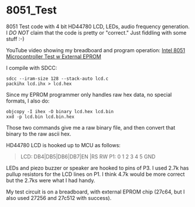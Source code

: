# 8051_Test
8051 Test code with 4 bit HD44780 LCD, LEDs, audio frequency generation.
I _DO NOT_ claim that the code is pretty or "correct." Just fiddling with some stuff :-)

YouTube video showing my breadboard and program operation: [Intel 8051 Microcontroller Test w External EPROM](https://www.youtube.com/watch?v=Z5JveB2_FQQ)



I compile with SDCC:
```
sdcc --iram-size 128 --stack-auto lcd.c
packihx lcd.ihx > lcd.hex
```

Since my EPROM programmer only handles raw hex data, no special formats, I also do: 
```
objcopy -I ihex -O binary lcd.hex lcd.bin
xxd -p lcd.bin lcd.bin.hex
```
Those two commands give me a raw binary file, and then convert that binary to the raw ascii hex. 


HD44780 LCD is hooked up to MCU as follows:

>LCD: DB4|DB5|DB6|DB7|EN |RS    RW
>P1:   0   1   2   3   4   5    GND 

LEDs and piezo buzzer or speaker are hooked to pins of P3. I used 2.7k has pullup resistors for the LCD lines on P1. I think 4.7k would be more correct but the 2.7ks were what I had handy.

My test circuit is on a breadboard, with external EPROM chip (27c64, but I also used 27256 and 27c512 with success).


